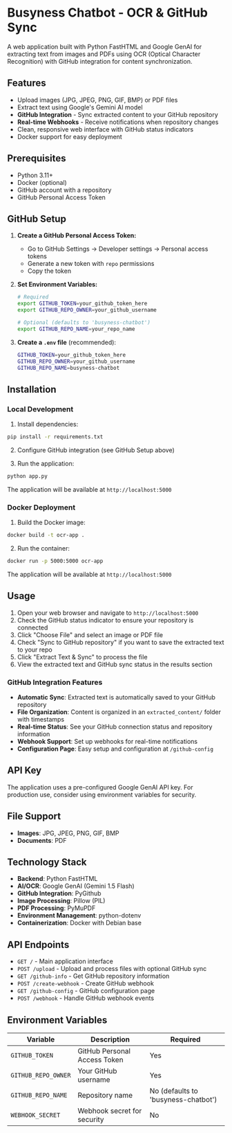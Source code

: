 # Busyness Chatbot - OCR & GitHub Sync

A web application built with Python FastHTML and Google GenAI for extracting text from images and PDFs using OCR (Optical Character Recognition) with GitHub integration for content synchronization.

## Features

- Upload images (JPG, JPEG, PNG, GIF, BMP) or PDF files
- Extract text using Google's Gemini AI model
- **GitHub Integration** - Sync extracted content to your GitHub repository
- **Real-time Webhooks** - Receive notifications when repository changes
- Clean, responsive web interface with GitHub status indicators
- Docker support for easy deployment

## Prerequisites

- Python 3.11+
- Docker (optional)
- GitHub account with a repository
- GitHub Personal Access Token

## GitHub Setup

1. **Create a GitHub Personal Access Token:**
   - Go to GitHub Settings → Developer settings → Personal access tokens
   - Generate a new token with `repo` permissions
   - Copy the token

2. **Set Environment Variables:**
   ```bash
   # Required
   export GITHUB_TOKEN=your_github_token_here
   export GITHUB_REPO_OWNER=your_github_username
   
   # Optional (defaults to 'busyness-chatbot')
   export GITHUB_REPO_NAME=your_repo_name
   ```

3. **Create a `.env` file** (recommended):
   ```bash
   GITHUB_TOKEN=your_github_token_here
   GITHUB_REPO_OWNER=your_github_username
   GITHUB_REPO_NAME=busyness-chatbot
   ```

## Installation

### Local Development

1. Install dependencies:
```bash
pip install -r requirements.txt
```

2. Configure GitHub integration (see GitHub Setup above)

3. Run the application:
```bash
python app.py
```

The application will be available at `http://localhost:5000`

### Docker Deployment

1. Build the Docker image:
```bash
docker build -t ocr-app .
```

2. Run the container:
```bash
docker run -p 5000:5000 ocr-app
```

The application will be available at `http://localhost:5000`

## Usage

1. Open your web browser and navigate to `http://localhost:5000`
2. Check the GitHub status indicator to ensure your repository is connected
3. Click "Choose File" and select an image or PDF file
4. Check "Sync to GitHub repository" if you want to save the extracted text to your repo
5. Click "Extract Text & Sync" to process the file
6. View the extracted text and GitHub sync status in the results section

### GitHub Integration Features

- **Automatic Sync**: Extracted text is automatically saved to your GitHub repository
- **File Organization**: Content is organized in an `extracted_content/` folder with timestamps
- **Real-time Status**: See your GitHub connection status and repository information
- **Webhook Support**: Set up webhooks for real-time notifications
- **Configuration Page**: Easy setup and configuration at `/github-config`

## API Key

The application uses a pre-configured Google GenAI API key. For production use, consider using environment variables for security.

## File Support

- **Images**: JPG, JPEG, PNG, GIF, BMP
- **Documents**: PDF

## Technology Stack

- **Backend**: Python FastHTML
- **AI/OCR**: Google GenAI (Gemini 1.5 Flash)
- **GitHub Integration**: PyGithub
- **Image Processing**: Pillow (PIL)
- **PDF Processing**: PyMuPDF
- **Environment Management**: python-dotenv
- **Containerization**: Docker with Debian base

## API Endpoints

- `GET /` - Main application interface
- `POST /upload` - Upload and process files with optional GitHub sync
- `GET /github-info` - Get GitHub repository information
- `POST /create-webhook` - Create GitHub webhook
- `GET /github-config` - GitHub configuration page
- `POST /webhook` - Handle GitHub webhook events

## Environment Variables

| Variable | Description | Required |
|----------|-------------|----------|
| `GITHUB_TOKEN` | GitHub Personal Access Token | Yes |
| `GITHUB_REPO_OWNER` | Your GitHub username | Yes |
| `GITHUB_REPO_NAME` | Repository name | No (defaults to 'busyness-chatbot') |
| `WEBHOOK_SECRET` | Webhook secret for security | No |

